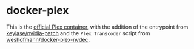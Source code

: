 # docker-plex

This is the [official Plex container](https://github.com/plexinc/pms-docker), with the addition of the entrypoint from [keylase/nvidia-patch](https://github.com/keylase/nvidia-patch) and the `Plex Transcoder` script from [weshofmann/docker-plex-nvdec](https://github.com/weshofmann/docker-plex-nvdec).
